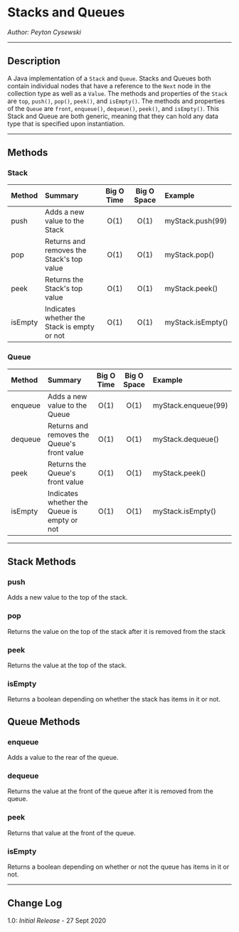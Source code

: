 # Stacks and Queues

*Author: Peyton Cysewski*

---

## Description

A Java implementation of a `Stack` and `Queue`. Stacks and Queues both contain individual nodes that have a reference to the `Next` node in the collection type as well as a `Value`. The methods and properties of the `Stack` are `top`, `push()`, `pop()`, `peek()`, and `isEmpty()`. The methods and properties of the `Queue` are `front`, `enqueue()`, `dequeue()`, `peek()`, and `isEmpty()`. This Stack and Queue are both generic, meaning that they can hold any data type that is specified upon instantiation.


---

## Methods

### Stack
| Method | Summary | Big O Time | Big O Space | Example | 
| :----------- | :----------- | :-------------: | :-------------: | :----------- |
| push | Adds a new value to the Stack | O(1) | O(1) | myStack.push(99) |
| pop | Returns and removes the Stack's top value | O(1) | O(1) | myStack.pop() |
| peek | Returns the Stack's top value | O(1) | O(1) | myStack.peek() |
| isEmpty | Indicates whether the Stack is empty or not | O(1) | O(1) | myStack.isEmpty() |

### Queue
| Method | Summary | Big O Time | Big O Space | Example | 
| :----------- | :----------- | :-------------: | :-------------: | :----------- |
| enqueue | Adds a new value to the Queue | O(1) | O(1) | myStack.enqueue(99) |
| dequeue | Returns and removes the Queue's front value | O(1) | O(1) | myStack.dequeue() |
| peek | Returns the Queue's front value | O(1) | O(1) | myStack.peek() |
| isEmpty | Indicates whether the Queue is empty or not | O(1) | O(1) | myStack.isEmpty() |

---

## Stack Methods

### push
Adds a new value to the top of the stack.

### pop
Returns the value on the top of the stack after it is removed from the stack

### peek
Returns the value at the top of the stack.

### isEmpty
Returns a boolean depending on whether the stack has items in it or not.

## Queue Methods

### enqueue
Adds a value to the rear of the queue.

### dequeue
Returns the value at the front of the queue after it is removed from the queue.

### peek
Returns that value at the front of the queue.

### isEmpty
Returns a boolean depending on whether or not the queue has items in it or not.

---

## Change Log
1.0: *Initial Release* - 27 Sept 2020
